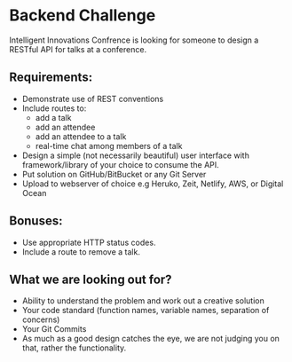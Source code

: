 # Backend Challenge

Intelligent Innovations Confrence is looking for someone to design a RESTful API for talks at a conference.

## Requirements:

- Demonstrate use of REST conventions  
- Include routes to:  
	- add a talk  
	- add an attendee  
	- add an attendee to a talk
  - real-time chat among members of a talk
- Design a simple (not necessarily beautiful) user interface with framework/library of your choice to consume the API.
- Put solution on GitHub/BitBucket or any Git Server  
- Upload to webserver of choice e.g Heruko, Zeit, Netlify, AWS, or Digital Ocean 

## Bonuses:

- Use appropriate HTTP status codes.  
- Include a route to remove a talk. 

## What we are looking out for?

- Ability to understand the problem and work out a creative solution 
- Your code standard (function names, variable names, separation of concerns)
- Your Git Commits
- As much as a good design catches the eye, we are not judging you on that, rather the functionality.